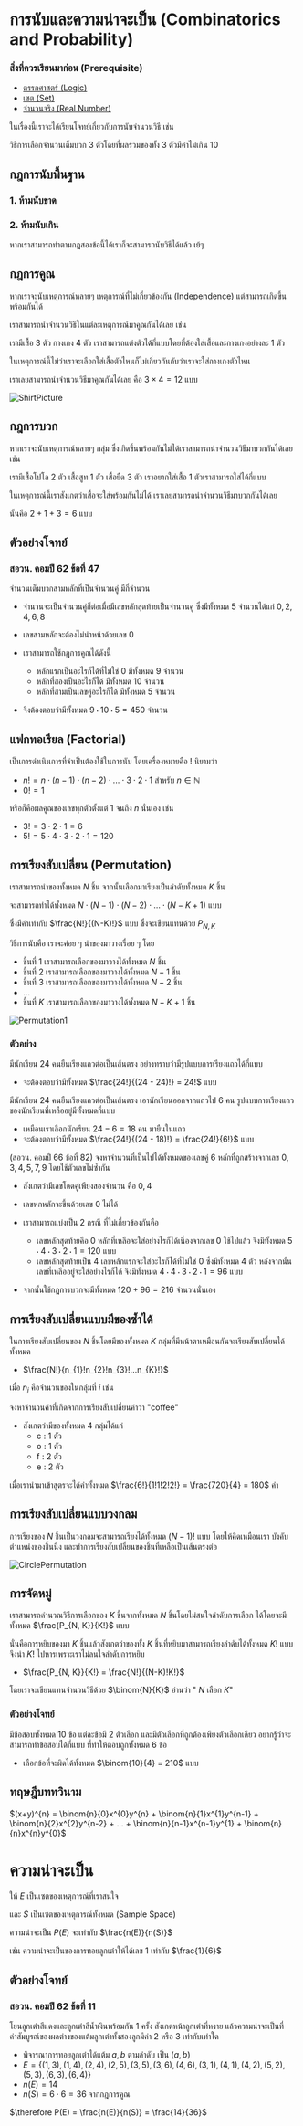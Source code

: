 # การนับและความน่าจะเป็น (Combinatorics and Probability)
### สิ่งที่ควรเรียนมาก่อน (Prerequisite)
- [ตรรกศาสตร์ (Logic)](Logic.md)  
- [เซต (Set)](Set.md)
- [จำนวนจริง (Real Number)](RealNumber.md)

ในเรื่องนี้เราจะได้เรียนโจทย์เกี่ยวกับการนับจำนวนวิธี เช่น 

วิธีการเลือกจำนวนเต็มบวก 3 ตัวโดยที่ผลรวมของทั้ง 3 ตัวมีค่าไม่เกิน 10
## กฎการนับพื้นฐาน

### 1. ห้ามนับขาด
### 2. ห้ามนับเกิน

หากเราสามารถทำตามกฎสองข้อนี้ได้เราก็จะสามารถนับวิธีได้แล้ว เย้ๆ

## กฎการคูณ

หากเราจะนับเหตุการณ์หลายๆ เหตุการณ์ที่ไม่เกี่ยวข้องกัน (Independence) แต่สามารถเกิดขึ้นพร้อมกันได้

เราสามารถนำจำนวนวิธีในแต่ละเหตุการณ์มาคูณกันได้เลย เช่น

เรามีเสื้อ $3$ ตัว กางเกง $4$ ตัว เราสามารถแต่งตัวได้กี่แบบโดยที่ต้องใส่เสื้อและกางเกงอย่างละ $1$ ตัว

ในเหตุการณ์นี้ไม่ว่าเราจะเลือกใส่เสื้อตัวไหนก็ไม่เกี่ยวกันกับว่าเราจะใส่กางเกงตัวไหน 

เราเลยสามารถนำจำนวนวิธีมาคูณกันได้เลย คือ $3 \times 4 = 12$ แบบ

<img alt="ShirtPicture" src="asset\ShirtCombi.png">

## กฎการบวก

หากเราจะนับเหตุการณ์หลายๆ กลุ่ม ซึ่งเกิดขึ้นพร้อมกันไม่ได้เราสามารถนำจำนวนวิธีมาบวกกันได้เลย เช่น

เรามีเสื้อโปโล $2$ ตัว เสื้อสูท $1$ ตัว เสื้อยืด $3$ ตัว เราอยากใส่เสื้อ $1$ ตัวเราสามารถใส่ได้กี่แบบ

ในเหตุการณ์นี้เราสังเกตว่าเสื้อจะใส่พร้อมกันไม่ได้ เราเลยสามารถนำจำนวนวิธีมาบวกกันได้เลย

นั้นคือ $2 + 1 + 3 = 6$ แบบ

## ตัวอย่างโจทย์ 

### สอวน. คอมปี 62 ข้อที่ 47 

จำนวนเต็มบวกสามหลักที่เป็นจำนวนคู่ มีกี่จำนวน

- จำนวนจะเป็นจำนวนคู่ก็ต่อเมื่อมีเลขหลักสุดท้ายเป็นจำนวนคู่ ซึ่งมีทั้งหมด $5$ จำนวนได้แก่ $0, 2, 4, 6, 8$

- เลขสามหลักจะต้องไม่นำหน้าด้วยเลข $0$

- เราสามารถใช้กฎการคูณได้ดังนี้
    - หลักแรกเป็นอะไรก็ได้ที่ไม่ใช่ $0$ มีทั้งหมด $9$ จำนวน
    - หลักที่สองเป็นอะไรก็ได้ มีทั้งหมด $10$ จำนวน
    - หลักที่สามเป็นเลขคู่อะไรก็ได้ มีทั้งหมด $5$ จำนวน

- จึงต้องตอบว่ามีทั้งหมด $9\cdot 10\cdot 5 = 450$ จำนวน

## แฟกทอเรียล (Factorial)

เป็นการดำเนินการที่จำเป็นต้องใช้ในการนับ โดยเครื่องหมายคือ $!$ นิยามว่า 

- $n! = n \cdot (n-1) \cdot (n-2) \cdot ... \cdot 3 \cdot 2 \cdot 1$ สำหรับ $n \in \mathbb{N}$
- $0! = 1$

หรือก็คือผลคูณของเลขทุกตัวตั้งแต่ $1$ จนถึง $n$ นั่นเอง เช่น

- $3! = 3\cdot 2\cdot 1 = 6$
- $5! = 5\cdot 4\cdot 3\cdot 2\cdot 1 = 120$

## การเรียงสับเปลี่ยน (Permutation)

เราสามารถนำของทั้งหมด $N$ ชิ้น จากนั้นเลือกมาเรียงเป็นลำดับทั้งหมด $K$ ชิ้น

จะสามารถทำได้ทั้งหมด $N \cdot (N - 1) \cdot (N - 2) \cdot ... \cdot (N - K + 1)$ แบบ

ซึ่งมีค่าเท่ากับ $\frac{N!}{(N-K)!}$ แบบ ซึ่งจะเขียนแทนด้วย $P_{N,K}$

วิธีการนับคือ เราจะค่อย ๆ นำของมาวางเรื่อย ๆ โดย

- ชิ้นที่ $1$ เราสามารถเลือกของมาวางได้ทั้งหมด $N$ ชิ้น
- ชิ้นที่ $2$ เราสามารถเลือกของมาวางได้ทั้งหมด $N-1$ ชิ้น
- ชิ้นที่ $3$ เราสามารถเลือกของมาวางได้ทั้งหมด $N-2$ ชิ้น
- ...
- ชิ้นที่ $K$ เราสามารถเลือกของมาวางได้ทั้งหมด $N-K+1$ ชิ้น

<img alt="Permutation1" src="asset/Permu1.jpg">

### ตัวอย่าง

มีนักเรียน $24$ คนยืนเรียงแถวต่อเป็นเส้นตรง อย่างทราบว่ามีรูปแบบการเรียงแถวได้กี่แบบ

- จะต้องตอบว่ามีทั้งหมด $\frac{24!}{(24 - 24)!} = 24!$ แบบ

มีนักเรียน $24$ คนยืนเรียงแถวต่อเป็นเส้นตรง เอานักเรียนออกจากแถวไป $6$ คน รูปแบบการเรียงแถวของนักเรียนที่เหลืออยู่มีทั้งหมดกี่แบบ

- เหมือนเราเลือกนักเรียน $24 - 6 = 18$ คน มายืนในแถว
- จะต้องตอบว่ามีทั้งหมด $\frac{24!}{(24 - 18)!} = \frac{24!}{6!}$ แบบ

(สอวน. คอมปี 66 ข้อที่ 82) จงหาจำนวนที่เป็นไปได้ทั้งหมดของเลขคู่ $6$ หลักที่ถูกสร้างจากเลข $0, 3, 4, 5, 7, 9$ โดยใช้ตัวเลขไม่ซ้ำกัน

- สังเกตว่ามีเลขโดดคู่เพียงสองจำนวน คือ $0, 4$

- เลขหกหลักจะขึ้นด้วยเลข $0$ ไม่ได้

- เราสามารถแบ่งเป็น $2$ กรณี ที่ไม่เกี่ยวข้องกันคือ
    - เลขหลักสุดท้ายคือ $0$ หลักที่เหลือจะใส่อย่างไรก็ได้เนื่องจากเลข $0$ ใช้ไปแล้ว จึงมีทั้งหมด $5 \cdot 4\cdot 3\cdot 2\cdot 1 = 120$ แบบ
    - เลขหลักสุดท้ายเป็น $4$ เลขหลักแรกจะใส่อะไรก็ได้ที่ไม่ใช่ $0$ ซึ่งมีทั้งหมด $4$ ตัว หลังจากนั้นเลขที่เหลืออยู่จะใส่อย่างไรก็ได้ จึงมีทั้งหมด $4 \cdot 4\cdot 3\cdot 2\cdot 1 = 96$ แบบ
- จากนั้นใช้กฎการบวกจะมีทั้งหมด $120 + 96 = 216$ จำนวนนั่นเอง

## การเรียงสับเปลี่ยนแบบมีของซ้ำได้

ในการเรียงสับเปลี่ยนของ $N$ ชิ้นโดยมีของทั้งหมด $K$ กลุ่มที่มีหน้าตาเหมือนกันจะเรียงสับเปลี่ยนได้ทั้งหมด

- $\frac{N!}{n_{1}!n_{2}!n_{3}!...n_{K}!}$

เมื่อ $n_{i}$ คือจำนวนของในกลุ่มที่ $i$ เช่น

จงหาจำนวนคำที่เกิดจากการเรียงสับเปลี่ยนคำว่า "coffee" 

- สังเกตว่ามีของทั้งหมด $4$ กลุ่มได้แก่ 
    - c : $1$ ตัว
    - o : $1$ ตัว
    - f : $2$ ตัว
    - e : $2$ ตัว

เมื่อเรานำมาเข้าสูตรจะได้คำทั้งหมด $\frac{6!}{1!1!2!2!} = \frac{720}{4} = 180$ คำ

## การเรียงสับเปลี่ยนแบบวงกลม

การเรียงของ $N$ ชิ้นเป็นวงกลมจะสามารถเรียงได้ทั้งหมด $(N-1)!$ แบบ โดยให้คิดเหมือนเรา บังคับตำแหน่งของชิ้นนึง และทำการเรียงสับเปลี่ยนของชิ้นที่เหลือเป็นเส้นตรงต่อ

<img alt="CirclePermutation" src="asset/CirclePermu.jpg">

## การจัดหมู่ 

เราสามารถคำนวณวิธีการเลือกของ $K$ ชิ้นจากทั้งหมด $N$ ชิ้นโดยไม่สนใจลำดับการเลือก ได้โดยจะมีทั้งหมด $\frac{P_{N, K}}{K!}$ แบบ 

นั่นคือการหยิบของมา $K$ ชิ้นแล้วสังเกตว่าของทั้ง $K$ ชิ้นที่หยิบมาสามารถเรียงลำดับได้ทั้งหมด $K!$ แบบ จึงนำ $K!$ ไปหารเพราะเราไม่ลนใจลำดับการหยิบ

- $\frac{P_{N, K}}{K!} = \frac{N!}{(N-K)!K!}$

โดยเราจะเขียนแทนจำนวนวิธีด้วย $\binom{N}{K}$ อ่านว่า " $N$ เลือก $K$" 

### ตัวอย่างโจทย์

มีข้อสอบทั้งหมด 10 ข้อ แต่ละข้อมี 2 ตัวเลือก และมีตัวเลือกที่ถูกต้องเพียงตัวเลือกเดียว อยากรู้ว่าจะสามารถทำข้อสอบได้กี่แบบ ที่ทำให้ตอบถูกทั้งหมด 6 ข้อ

- เลือกข้อที่จะผิดได้ทั้งหมด $\binom{10}{4} = 210$ แบบ

## ทฤษฎีบททวินาม

$(x+y)^{n} = \binom{n}{0}x^{0}y^{n} + \binom{n}{1}x^{1}y^{n-1} + \binom{n}{2}x^{2}y^{n-2} + ... + \binom{n}{n-1}x^{n-1}y^{1} + \binom{n}{n}x^{n}y^{0}$

# ความน่าจะเป็น

ให้ $E$ เป็นเซตของเหตุการณ์ที่เราสนใจ 

และ $S$ เป็นเซตของเหตุการณ์ทั้งหมด (Sample Space)

ความน่าจะเป็น $P(E)$ จะเท่ากับ $\frac{n(E)}{n(S)}$

เช่น ความน่าจะเป็นของการทอยลูกเต๋าให้ได้เลข $1$ เท่ากับ $\frac{1}{6}$

## ตัวอย่างโจทย์ 

### สอวน. คอมปี 62 ข้อที่ 11

โยนลูกเต๋าสีแดงและลูกเต๋าสีน้ำเงินพร้อมกัน 1 ครั้ง สังเกตหน้าลูกเต๋าที่หงาย แล้วความน่าจะเป็นที่ค่าสัมบูรณ์ของผลต่างของแต้มลูกเต๋าทั้งสองลูกมีค่า 2 หรือ 3 เท่ากับเท่าใด

- พิจารณาการทอยลูกเต๋าได้แต้ม $a, b$ ตามลำดับ เป็น $(a, b)$
- $E = \lbrace (1, 3), (1, 4), (2, 4), (2, 5), (3, 5), (3, 6), (4, 6), (3, 1), (4, 1), (4, 2), (5, 2), (5, 3), (6, 3), (6, 4)\rbrace$
- $n(E) = 14$
- $n(S) = 6 \cdot 6 = 36$ จากกฎการคูณ

$\therefore P(E) = \frac{n(E)}{n(S)} = \frac{14}{36}$ 